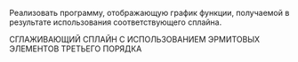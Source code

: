 Реализовать программу, отображающую график функции, получаемой в результате использования соответствующего сплайна. 

СГЛАЖИВАЮЩИЙ СПЛАЙН С ИСПОЛЬЗОВАНИЕМ ЭРМИТОВЫХ ЭЛЕМЕНТОВ ТРЕТЬЕГО ПОРЯДКА

